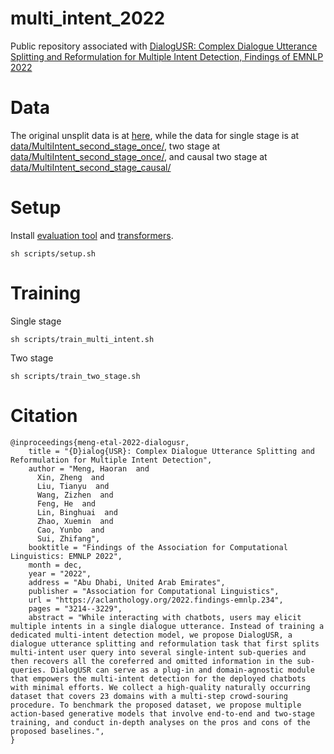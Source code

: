 # multi_intent_2022
Public repository associated with [DialogUSR: Complex Dialogue Utterance Splitting and Reformulation for Multiple Intent Detection, Findings of EMNLP 2022](https://arxiv.org/abs/2210.11279)

# Data
The original unsplit data is at [here](https://github.com/MrZhengXin/multi_intent_2022/blob/main/data/MultiIntent/data.xlsx), 
while the data for single stage is at [data/MultiIntent_second_stage_once/](https://github.com/MrZhengXin/multi_intent_2022/tree/main/data/MultiIntent_second_stage_once),
two stage at [data/MultiIntent_second_stage_once/](https://github.com/MrZhengXin/multi_intent_2022/tree/main/data/MultiIntent_second_stage_once),
and causal two stage at [data/MultiIntent_second_stage_causal/](https://github.com/MrZhengXin/multi_intent_2022/tree/main/data/MultiIntent_second_stage_causal)

# Setup
Install [evaluation tool](https://github.com/tuetschek/e2e-metrics) and [transformers](https://github.com/huggingface/transformers).
```
sh scripts/setup.sh
```

# Training
Single stage
```
sh scripts/train_multi_intent.sh
```
Two stage
```
sh scripts/train_two_stage.sh
```

# Citation
```
@inproceedings{meng-etal-2022-dialogusr,
    title = "{D}ialog{USR}: Complex Dialogue Utterance Splitting and Reformulation for Multiple Intent Detection",
    author = "Meng, Haoran  and
      Xin, Zheng  and
      Liu, Tianyu  and
      Wang, Zizhen  and
      Feng, He  and
      Lin, Binghuai  and
      Zhao, Xuemin  and
      Cao, Yunbo  and
      Sui, Zhifang",
    booktitle = "Findings of the Association for Computational Linguistics: EMNLP 2022",
    month = dec,
    year = "2022",
    address = "Abu Dhabi, United Arab Emirates",
    publisher = "Association for Computational Linguistics",
    url = "https://aclanthology.org/2022.findings-emnlp.234",
    pages = "3214--3229",
    abstract = "While interacting with chatbots, users may elicit multiple intents in a single dialogue utterance. Instead of training a dedicated multi-intent detection model, we propose DialogUSR, a dialogue utterance splitting and reformulation task that first splits multi-intent user query into several single-intent sub-queries and then recovers all the coreferred and omitted information in the sub-queries. DialogUSR can serve as a plug-in and domain-agnostic module that empowers the multi-intent detection for the deployed chatbots with minimal efforts. We collect a high-quality naturally occurring dataset that covers 23 domains with a multi-step crowd-souring procedure. To benchmark the proposed dataset, we propose multiple action-based generative models that involve end-to-end and two-stage training, and conduct in-depth analyses on the pros and cons of the proposed baselines.",
}
```
